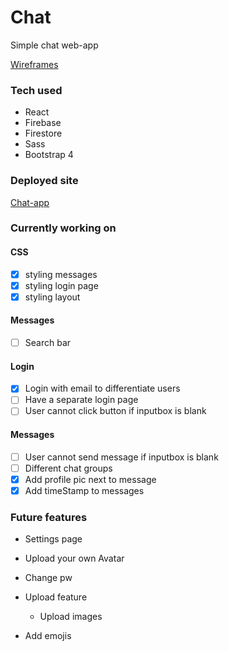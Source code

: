# Chat

Simple chat web-app

[Wireframes](https://drive.google.com/file/d/17H_zwJlbnNGr8MAUDgB9Ek64rSAkVYIT/view?usp=sharing)

### Tech used
* React
* Firebase
* Firestore
* Sass
* Bootstrap 4

### Deployed site
 [Chat-app](https://chat-1d858.firebaseapp.com/)

### Currently working on

#### CSS
- [x] styling messages
- [x] styling login page
- [x] styling layout
#### Messages
- [ ] Search bar

#### Login
- [x] Login with email to differentiate users
- [ ] Have a separate login page
- [ ] User cannot click button if inputbox is blank
#### Messages
- [ ] User cannot send message if inputbox is blank
- [ ] Different chat groups
- [x] Add profile pic next to message
- [x] Add timeStamp to messages

### Future features

- Settings page
 - Upload your own Avatar
 - Change pw

- Upload feature
  - Upload images

- Add emojis
